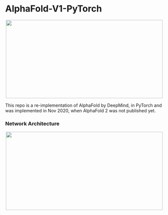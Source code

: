 # AlphaFold-V1-PyTorch
<p align="center">
<img src="https://user-images.githubusercontent.com/53872365/141668325-f1ed43b0-9628-4fcc-99b0-04b1fbc89c15.png" width="500" height="250">
</p>
  This repo is a re-implementation of AlphaFold by DeepMind, in PyTorch and was implemented in Nov 2020, when AlphaFold 2 was not published yet.
<h3>Network Architecture</h>
<p align="center">  
<img src="https://user-images.githubusercontent.com/53872365/141668523-a1eabd42-0645-4a23-923f-d617de9a1043.png" width="500" height="250">
</p>
